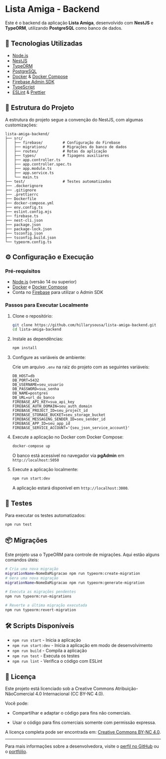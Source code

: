 # Lista Amiga - Backend

Este é o backend da aplicação **Lista Amiga**, desenvolvido com **NestJS** e **TypeORM**, utilizando **PostgreSQL** como banco de dados.

## 🚀 Tecnologias Utilizadas

- [Node.js](https://nodejs.org/)
- [NestJS](https://nestjs.com/)
- [TypeORM](https://typeorm.io/)
- [PostgreSQL](https://www.postgresql.org/)
- [Docker](https://www.docker.com/) & [Docker Compose](https://docs.docker.com/compose/)
- [Firebase Admin SDK](https://firebase.google.com/docs/admin/setup)
- [TypeScript](https://www.typescriptlang.org/)
- [ESLint](https://eslint.org/) & [Prettier](https://prettier.io/)

## 📁 Estrutura do Projeto

A estrutura do projeto segue a convenção do NestJS, com algumas customizações:

```
lista-amiga-backend/
├── src/
│   ├── firebase/         # Configuração do Firebase
│   ├── migrations/       # Migrações do banco de dados
│   ├── routes/           # Rotas da aplicação
│   ├── types/            # Tipagens auxiliares
│   ├── app.controller.ts
│   ├── app.controller.spec.ts
│   ├── app.module.ts
│   ├── app.service.ts
│   └── main.ts
├── test/                 # Testes automatizados
├── .dockerignore
├── .gitignore
├── .prettierrc
├── Dockerfile
├── docker-compose.yml
├── env.config.ts
├── eslint.config.mjs
├── firebase.ts
├── nest-cli.json
├── package.json
├── package-lock.json
├── tsconfig.json
├── tsconfig.build.json
└── typeorm.config.ts
```

## ⚙️ Configuração e Execução

### Pré-requisitos

- [Node.js](https://nodejs.org/) (versão 14 ou superior)
- [Docker](https://www.docker.com/) e [Docker Compose](https://docs.docker.com/compose/)
- Conta no [Firebase](https://firebase.google.com/) para utilizar o Admin SDK

### Passos para Executar Localmente

1. Clone o repositório:

   ```bash
   git clone https://github.com/hillarysousa/lista-amiga-backend.git
   cd lista-amiga-backend
   ```

2. Instale as dependências:

   ```bash
   npm install
   ```

3. Configure as variáveis de ambiente:

   Crie um arquivo `.env` na raiz do projeto com as seguintes variáveis:

   ```env
   DB_HOST=db
   DB_PORT=5432
   DB_USERNAME=seu_usuario
   DB_PASSWORD=sua_senha
   DB_NAME=postgres
   DB_URL=url_do_banco
   FIREBASE_API_KEY=sua_api_key
   FIREBASE_AUTH_DOMAIN=seu_auth_domain
   FIREBASE_PROJECT_ID=seu_project_id
   FIREBASE_STORAGE_BUCKET=seu_storage_bucket
   FIREBASE_MESSAGING_SENDER_ID=seu_sender_id
   FIREBASE_APP_ID=seu_app_id
   FIREBASE_SERVICE_ACCOUNT='{seu_json_service_account}'
   ```

4. Execute a aplicação no Docker com Docker Compose:

   ```bash
   docker-compose up
   ```

   O banco está acessível no navegador via **pgAdmin** em `http://localhost:5050`

5. Execute a aplicação localmente:

   ```bash
   npm run start:dev
   ```

   A aplicação estará disponível em `http://localhost:3000`.

## 🧪 Testes

Para executar os testes automatizados:

```bash
npm run test
```

## 📦 Migrações

Este projeto usa o TypeORM para controle de migrações. Aqui estão alguns comandos úteis:

```bash
# Cria uma nova migração
migrationName=NomeDaMigracao npm run typeorm:create-migration
# Gera uma nova migração
migrationName=NomeDaMigracao npm run typeorm:generate-migration

# Executa as migrações pendentes
npm run typeorm:run-migrations

# Reverte a última migração executada
npm run typeorm:revert-migration
```

## 🛠️ Scripts Disponíveis

- `npm run start` - Inicia a aplicação
- `npm run start:dev` - Inicia a aplicação em modo de desenvolvimento
- `npm run build` - Compila a aplicação
- `npm run test` - Executa os testes
- `npm run lint` - Verifica o código com ESLint

## 📄 Licença

Este projeto está licenciado sob a Creative Commons Atribuição-NãoComercial 4.0 Internacional (CC BY-NC 4.0).

Você pode:

- Compartilhar e adaptar o código para fins não comerciais.

- Usar o código para fins comerciais somente com permissão expressa.

A licença completa pode ser encontrada em:
[Creative Commons BY-NC 4.0](https://creativecommons.org/licenses/by-nc/4.0/deed.pt-br).

---

Para mais informações sobre a desenvolvedora, visite o [perfil no GitHub](https://github.com/hillarysousa) ou o [portfólio](https://hillarysousa.com.br).
